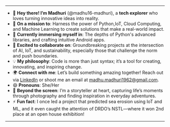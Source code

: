 

---

- 👋 **Hey there! I’m Madhuri** (@madhu16-madhuri), a **tech explorer** who loves turning innovative ideas into reality.
- 🔭 **On a mission to**: Harness the power of Python,IoT, Cloud Computing, and Machine Learning to create solutions that make a real-world impact.
- 🌱 **Currently immersing myself in**: The depths of Python's advanced libraries, and crafting intuitive Android apps.
- 🚀 **Excited to collaborate on**: Groundbreaking projects at the intersection of AI, IoT, and sustainability, especially those that challenge the norm and push boundaries.
- 💡 **My philosophy**: Code is more than just syntax; it’s a tool for creating, innovating, and inspiring change.
- 🌍 **Connect with me**: Let’s build something amazing together! Reach out via [LinkedIn](linkedin.com/in/vijay-madhuri-p-01964a276) or shoot me an email at madhu.madhuri1962@gmail.com.
- 😄 **Pronouns**: She/Her
- 🎨 **Beyond the screen**: I’m a storyteller at heart, capturing life’s moments through photography and finding inspiration in everyday adventures.
- ⚡ **Fun fact**: I once led a project that predicted sea erosion using IoT and ML, and it even caught the attention of DRDO’s NSTL—where it won 2nd place at an open house exhibition!

---
